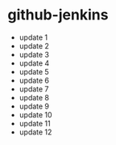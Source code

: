 # github-jenkins

- update 1
- update 2
- update 3
- update 4
- update 5
- update 6
- update 7
- update 8
- update 9
- update 10
- update 11
- update 12
